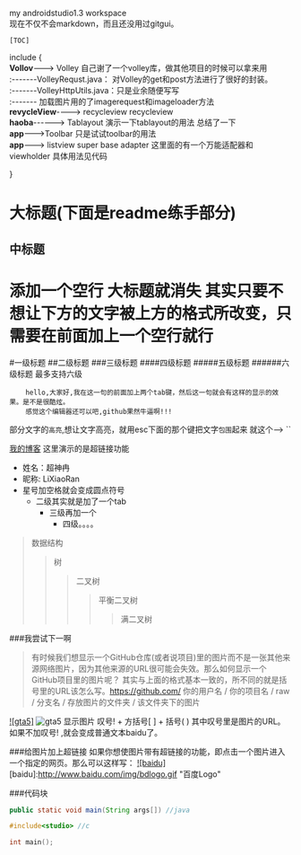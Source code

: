 
my androidstudio1.3 workspace  <br>
现在不仅不会markdown，而且还没用过gitgui。

`[TOC]`

include {<br>
	**Vollov**---> Volley  自己谢了一个volley库，做其他项目的时候可以拿来用<br>
				:-------VolleyRequst.java： 对Volley的get和post方法进行了很好的封装。<br>
				:-------VolleyHttpUtils.java：只是业余随便写写<br>
				:------- 加载图片用的了imagerequest和imageloader方法<br>
	**revycleView**----> recycleview   recycleview<br>
	**haoba**------> Tablayout 演示一下tablayout的用法  总结了一下<br>
	**app**--->Toolbar  只是试试toolbar的用法<br>
	**app**---> listview super base adapter  这里面的有一个万能适配器和viewholder  具体用法见代码<br>

}<br>



大标题(下面是readme练手部分)
===

中标题
---

添加一个空行 大标题就消失  其实只要不想让下方的文字被上方的格式所改变，只需要在前面加上一个空行就行
 ===


#一级标题
##二级标题
###三级标题
####四级标题
#####五级标题
######六级标题   最多支持六级

		hello,大家好,我在这一句的前面加上两个tab键，然后这一句就会有这样的显示的效果。是不是很酷炫。
		感觉这个编辑器还可以吧,github果然牛逼啊!!!

部分文字的`高亮`,想让文字高亮，就用esc下面的那个键把文字`包围`起来  就这个--> ``


[我的博客](http://blog.csdn.net/qq997843911 "悬停显示")  这里演示的是超链接功能

* 姓名：超神冉
* 昵称: LiXiaoRan
* 星号加空格就会变成圆点符号
	* 二级其实就是加了一个tab
		* 三级再加一个
			* 四级。。。。


>数据结构
>>树
>>>二叉树
>>>>平衡二叉树
>>>>>满二叉树

###我尝试下一啊
>有时候我们想显示一个GitHub仓库(或者说项目)里的图片而不是一张其他来源网络图片，因为其他来源的URL很可能会失效。那么如何显示一个GitHub项目里的图片呢？
其实与上面的格式基本一致的，所不同的就是括号里的URL该怎么写。https://github.com/ 你的用户名 / 你的项目名 / raw / 分支名 / 存放图片的文件夹 / 该文件夹下的图片

[![gta5]](http://blog.csdn.net/qq997843911)
![gta5](http://s.pro-gmedia.com/videogamer/media/images/xbox360/gta5/screens/gta5_31_605x.jpg "GTA5")
  显示图片 叹号! + 方括号[ ] + 括号( ) 其中叹号里是图片的URL。
如果不加叹号! ,就会变成普通文本baidu了。


###给图片加上超链接
	如果你想使图片带有超链接的功能，即点击一个图片进入一个指定的网页。那么可以这样写：
[![baidu]](http://baidu.com)
[baidu]:http://www.baidu.com/img/bdlogo.gif "百度Logo"


###代码块
```Java
public static void main(String args[]) //java
```

```c
#include<studio> //c
```

```cpp
int main();
```